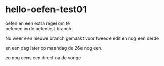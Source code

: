 # hello-oefen-test01
oefen
en een extra regel om te  
oefenen in de oefentest branch.

Nu weer een nieuwe branch gemaakt voor tweede edit
en nog een derde

en een dag later op maandag de 26e nog een.

en nog eens een direct na de vorige
